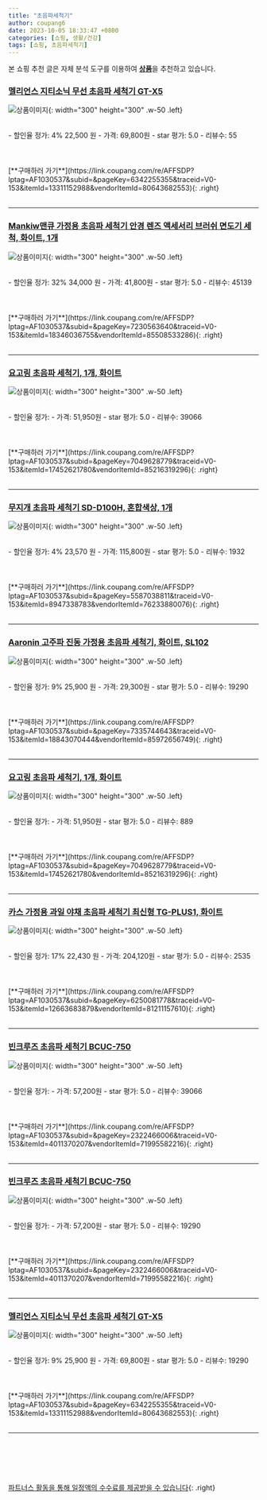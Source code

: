```yaml
---
title: "초음파세척기"
author: coupang6
date: 2023-10-05 18:33:47 +0800
categories: [쇼핑, 생활/건강]
tags: [쇼핑, 초음파세척기]
---
```


본 쇼핑 추천 글은 자체 분석 도구를 이용하여 [**상품**](https://link.coupang.com/a/bao1ui)을 추천하고 있습니다.

### [멜리언스 지티소닉 무선 초음파 세척기 GT-X5](https://link.coupang.com/re/AFFSDP?lptag=AF1030537&subid=&pageKey=6342255355&traceid=V0-153&itemId=13311152988&vendorItemId=80643682553)

![상품이미지](https://thumbnail8.coupangcdn.com/thumbnails/remote/230x230ex/image/vendor_inventory/cffe/394493fbe1d8b878a93ba0b659a862a4347da11bc2a9768d3d08e7e48868.jpg){: width="300" height="300" .w-50 .left}


<br>
- 할인율 정가: 4%  22,500   원
- 가격: 69,800원
- star 평가: 5.0
- 리뷰수: 55
<br>
<br>
<br>
<br>
[**구매하러 가기**](https://link.coupang.com/re/AFFSDP?lptag=AF1030537&subid=&pageKey=6342255355&traceid=V0-153&itemId=13311152988&vendorItemId=80643682553){: .right}
<br>
<br>

---

### [Mankiw맨큐 가정용 초음파 세척기 안경 렌즈 액세서리 브러쉬 면도기 세척, 화이트, 1개](https://link.coupang.com/re/AFFSDP?lptag=AF1030537&subid=&pageKey=7230563640&traceid=V0-153&itemId=18346036755&vendorItemId=85508533286)

![상품이미지](https://thumbnail6.coupangcdn.com/thumbnails/remote/230x230ex/image/vendor_inventory/26b8/1330f406c08658a5ce6372304a7262f6d8b56fb02e17dce2e4489c2d2711.jpg){: width="300" height="300" .w-50 .left}


<br>
- 할인율 정가: 32%  34,000   원
- 가격: 41,800원
- star 평가: 5.0
- 리뷰수: 45139
<br>
<br>
<br>
<br>
[**구매하러 가기**](https://link.coupang.com/re/AFFSDP?lptag=AF1030537&subid=&pageKey=7230563640&traceid=V0-153&itemId=18346036755&vendorItemId=85508533286){: .right}
<br>
<br>

---

### [요고링 초음파 세척기, 1개, 화이트](https://link.coupang.com/re/AFFSDP?lptag=AF1030537&subid=&pageKey=7049628779&traceid=V0-153&itemId=17452621780&vendorItemId=85216319296)

![상품이미지](https://thumbnail8.coupangcdn.com/thumbnails/remote/230x230ex/image/vendor_inventory/4e29/c452afafeee8bffecfc2968112c95b07f4a560244c92130c6c930896a938.jpg){: width="300" height="300" .w-50 .left}


<br>
- 할인율 정가: 
- 가격: 51,950원
- star 평가: 5.0
- 리뷰수: 39066
<br>
<br>
<br>
<br>
[**구매하러 가기**](https://link.coupang.com/re/AFFSDP?lptag=AF1030537&subid=&pageKey=7049628779&traceid=V0-153&itemId=17452621780&vendorItemId=85216319296){: .right}
<br>
<br>

---

### [무지개 초음파 세척기 SD-D100H, 혼합색상, 1개](https://link.coupang.com/re/AFFSDP?lptag=AF1030537&subid=&pageKey=5587038811&traceid=V0-153&itemId=8947338783&vendorItemId=76233880076)

![상품이미지](https://thumbnail7.coupangcdn.com/thumbnails/remote/230x230ex/image/rs_quotation_api/vzo0etaf/8263b757af24407a8139f6b604bec3d5.jpg){: width="300" height="300" .w-50 .left}


<br>
- 할인율 정가: 4%  23,570   원
- 가격: 115,800원
- star 평가: 5.0
- 리뷰수: 1932
<br>
<br>
<br>
<br>
[**구매하러 가기**](https://link.coupang.com/re/AFFSDP?lptag=AF1030537&subid=&pageKey=5587038811&traceid=V0-153&itemId=8947338783&vendorItemId=76233880076){: .right}
<br>
<br>

---

### [Aaronin 고주파 진동 가정용 초음파 세척기, 화이트, SL102](https://link.coupang.com/re/AFFSDP?lptag=AF1030537&subid=&pageKey=7335744643&traceid=V0-153&itemId=18843070444&vendorItemId=85972656749)

![상품이미지](https://thumbnail9.coupangcdn.com/thumbnails/remote/230x230ex/image/vendor_inventory/b110/ec06639a227ca2d35c7f20cc8dd178734df377c61488b94ac978d4a036e1.jpg){: width="300" height="300" .w-50 .left}


<br>
- 할인율 정가: 9%  25,900   원
- 가격: 29,300원
- star 평가: 5.0
- 리뷰수: 19290
<br>
<br>
<br>
<br>
[**구매하러 가기**](https://link.coupang.com/re/AFFSDP?lptag=AF1030537&subid=&pageKey=7335744643&traceid=V0-153&itemId=18843070444&vendorItemId=85972656749){: .right}
<br>
<br>

---

### [요고링 초음파 세척기, 1개, 화이트](https://link.coupang.com/re/AFFSDP?lptag=AF1030537&subid=&pageKey=7049628779&traceid=V0-153&itemId=17452621780&vendorItemId=85216319296)

![상품이미지](https://thumbnail8.coupangcdn.com/thumbnails/remote/230x230ex/image/vendor_inventory/4e29/c452afafeee8bffecfc2968112c95b07f4a560244c92130c6c930896a938.jpg){: width="300" height="300" .w-50 .left}


<br>
- 할인율 정가: 
- 가격: 51,950원
- star 평가: 5.0
- 리뷰수: 889
<br>
<br>
<br>
<br>
[**구매하러 가기**](https://link.coupang.com/re/AFFSDP?lptag=AF1030537&subid=&pageKey=7049628779&traceid=V0-153&itemId=17452621780&vendorItemId=85216319296){: .right}
<br>
<br>

---

### [카스 가정용 과일 야채 초음파 세척기 최신형 TG-PLUS1, 화이트](https://link.coupang.com/re/AFFSDP?lptag=AF1030537&subid=&pageKey=6250081778&traceid=V0-153&itemId=12663683879&vendorItemId=81211157610)

![상품이미지](https://thumbnail9.coupangcdn.com/thumbnails/remote/230x230ex/image/vendor_inventory/e7c3/b7bfa27ee56ec8e3e09ed533eff10c222f1484c8f277738e9d678c1fa4c2.jpg){: width="300" height="300" .w-50 .left}


<br>
- 할인율 정가: 17%  22,430   원
- 가격: 204,120원
- star 평가: 5.0
- 리뷰수: 2535
<br>
<br>
<br>
<br>
[**구매하러 가기**](https://link.coupang.com/re/AFFSDP?lptag=AF1030537&subid=&pageKey=6250081778&traceid=V0-153&itemId=12663683879&vendorItemId=81211157610){: .right}
<br>
<br>

---

### [빈크루즈 초음파 세척기 BCUC-750](https://link.coupang.com/re/AFFSDP?lptag=AF1030537&subid=&pageKey=2322466006&traceid=V0-153&itemId=4011370207&vendorItemId=71995582216)

![상품이미지](https://thumbnail7.coupangcdn.com/thumbnails/remote/230x230ex/image/retail/images/2020/10/30/17/3/0119ae6b-4c0f-4d10-991b-40a7bce803c3.jpg){: width="300" height="300" .w-50 .left}


<br>
- 할인율 정가: 
- 가격: 57,200원
- star 평가: 5.0
- 리뷰수: 39066
<br>
<br>
<br>
<br>
[**구매하러 가기**](https://link.coupang.com/re/AFFSDP?lptag=AF1030537&subid=&pageKey=2322466006&traceid=V0-153&itemId=4011370207&vendorItemId=71995582216){: .right}
<br>
<br>

---

### [빈크루즈 초음파 세척기 BCUC-750](https://link.coupang.com/re/AFFSDP?lptag=AF1030537&subid=&pageKey=2322466006&traceid=V0-153&itemId=4011370207&vendorItemId=71995582216)

![상품이미지](https://thumbnail7.coupangcdn.com/thumbnails/remote/230x230ex/image/retail/images/2020/10/30/17/3/0119ae6b-4c0f-4d10-991b-40a7bce803c3.jpg){: width="300" height="300" .w-50 .left}


<br>
- 할인율 정가: 
- 가격: 57,200원
- star 평가: 5.0
- 리뷰수: 19290
<br>
<br>
<br>
<br>
[**구매하러 가기**](https://link.coupang.com/re/AFFSDP?lptag=AF1030537&subid=&pageKey=2322466006&traceid=V0-153&itemId=4011370207&vendorItemId=71995582216){: .right}
<br>
<br>

---

### [멜리언스 지티소닉 무선 초음파 세척기 GT-X5](https://link.coupang.com/re/AFFSDP?lptag=AF1030537&subid=&pageKey=6342255355&traceid=V0-153&itemId=13311152988&vendorItemId=80643682553)

![상품이미지](https://thumbnail8.coupangcdn.com/thumbnails/remote/230x230ex/image/vendor_inventory/cffe/394493fbe1d8b878a93ba0b659a862a4347da11bc2a9768d3d08e7e48868.jpg){: width="300" height="300" .w-50 .left}


<br>
- 할인율 정가: 9%  25,900   원
- 가격: 69,800원
- star 평가: 5.0
- 리뷰수: 19290
<br>
<br>
<br>
<br>
[**구매하러 가기**](https://link.coupang.com/re/AFFSDP?lptag=AF1030537&subid=&pageKey=6342255355&traceid=V0-153&itemId=13311152988&vendorItemId=80643682553){: .right}
<br>
<br>

---
<br><br><br><br><br> [파트너스 활동을 통해 일정액의 수수료를 제공받을 수 있습니다](https://link.coupang.com/a/bao1ui){: .right}